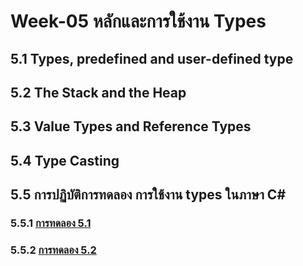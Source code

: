 # Week-05 หลักและการใช้งาน Types

## 5.1 Types, predefined and user-defined type

## 5.2 The Stack and the Heap

## 5.3 Value Types and Reference Types

## 5.4 Type Casting

## 5.5 การปฏิบัติการทดลอง  การใช้งาน types ในภาษา C#

### 5.5.1 [การทดลอง 5.1](./Lab-week05-part-1.md) 

### 5.5.2 [การทดลอง 5.2](./Lab-week05-part-2.md) 

